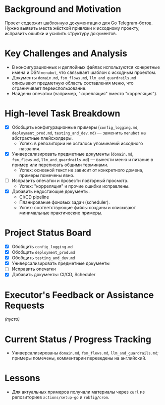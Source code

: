 # Background and Motivation
Проект содержит шаблонную документацию для Go Telegram-ботов. Нужно выявить места жёсткой привязки к исходному проекту, исправить ошибки и усилить структуру документов.

# Key Challenges and Analysis
- В конфигурационных и деплойных файлах используются конкретные имена и DSN `menubot`, что связывает шаблон с исходным проектом.
- Документы `domain.md`, `fsm_flows.md`, `llm_and_guardrails.md` описывают предметную область составления меню, что ограничивает переиспользование.
- Найдены опечатки (например, "корелляция" вместо "корреляция").

# High-level Task Breakdown
- [x] Обобщить конфигурационные примеры (`config_logging.md`, `deployment_prod.md`, `testing_and_dev.md`) — заменить `menubot` на абстрактные плейсхолдеры.
  - Успех: в репозитории не осталось упоминаний исходного названия.
- [x] Универсализировать предметные документы (`domain.md`, `fsm_flows.md`, `llm_and_guardrails.md`) — вынести меню и питание в пример или переписать общими терминами.
  - Успех: основной текст не зависит от конкретного домена, примеры помечены явно.
- [ ] Исправить опечатки и провести повторный просмотр.
  - Успех: "корреляция" и прочие ошибки исправлены.
- [x] Добавить недостающие документы.
  - CI/CD pipeline
  - Планирование фоновых задач (scheduler).
  - Успех: соответствующие файлы созданы и описывают минимальные практические примеры.

# Project Status Board
- [x] Обобщить `config_logging.md`
- [x] Обобщить `deployment_prod.md`
- [x] Обобщить `testing_and_dev.md`
- [x] Универсализировать предметные документы
- [ ] Исправить опечатки
- [x] Добавить документы: CI/CD, Scheduler

# Executor's Feedback or Assistance Requests
_(пусто)_

# Current Status / Progress Tracking

- Универсализированы `domain.md`, `fsm_flows.md`, `llm_and_guardrails.md`; примеры помечены, комментарии переведены на английский.

# Lessons
- Для актуальных примеров получали материалы через `curl` из репозиториев `actions/setup-go` и `robfig/cron`.